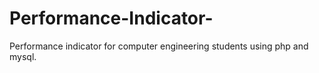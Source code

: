 # Performance-Indicator-
Performance indicator for computer engineering students using php and mysql.
